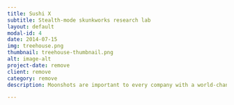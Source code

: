 ```yaml
---
title: Sushi X
subtitle: Stealth-mode skunkworks research lab
layout: default
modal-id: 4
date: 2014-07-15
img: treehouse.png
thumbnail: treehouse-thumbnail.png
alt: image-alt
project-date: remove
client: remove
category: remove
description: Moonshots are important to every company with a world-changing mission. SushiX is a secretive research facility developing the next generation of highly-disruptive products and services for the Sushi Warehaus family of companies. 

---
```

